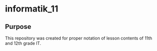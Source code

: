 # informatik_11

## Purpose
This repository was created for proper notation of lesson contents of 11th and 12th grade IT.
